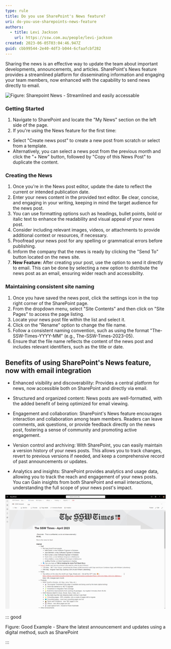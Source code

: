 ```yaml
---
type: rule
title: Do you use SharePoint's News feature?
uri: do-you-use-sharepoints-news-feature
authors:
  - title: Levi Jackson
    url: https://ssw.com.au/people/levi-jackson
created: 2023-06-05T03:04:46.947Z
guid: cbb99544-2e40-4df3-b044-6cfaafcbf282
---
```

Sharing the news is an effective way to update the team about important developments, announcements, and articles. SharePoint's News feature provides a streamlined platform for disseminating information and engaging your team members, now enhanced with the capability to send news directly to email.

![**Figure: Sharepoint News - Streamlined and easily accessable**](https://github.com/SSWConsulting/SSW.Rules.Content/assets/115961605/b7661d81-d676-44e9-9d5f-ca48a128a290)

### Getting Started

1. Navigate to SharePoint and locate the "My News" section on the left side of the page.
2. If you're using the News feature for the first time:

* Select "Create news post" to create a new post from scratch or select from a template.
* Alternatively, you can select a news post from the previous month and click the "+ New" button, followed by "Copy of this News Post" to duplicate the content.

### Creating the News

1. Once you're in the News post editor, update the date to reflect the current or intended publication date.
2. Enter your news content in the provided text editor. Be clear, concise, and engaging in your writing, keeping in mind the target audience for the news post.
3. You can use formatting options such as headings, bullet points, bold or italic text to enhance the readability and visual appeal of your news post.
4. Consider including relevant images, videos, or attachments to provide additional context or resources, if necessary.
5. Proofread your news post for any spelling or grammatical errors before publishing.
6. Imform the company that the news is ready by clicking the "Send To" button located on the news site.
7. **New Feature:** After creating your post, use the option to send it directly to email. This can be done by selecting a new option to distribute the news post as an email, ensuring wider reach and accessibility.

### Maintaining consistent site naming

1. Once you have saved the news post, click the settings icon in the top right corner of the SharePoint page.
2. From the dropdown menu, select "Site Contents" and then click on "Site Pages" to access the page listing.
3. Locate your news post file within the list and select it.
4. Click on the "Rename" option to change the file name.
5. Follow a consistent naming convention, such as using the format "The-SSW-Times-YYYY-MM" (e.g., The-SSW-Times-2023-05).
6. Ensure that the file name reflects the content of the news post and includes relevant identifiers, such as the title or date.

## Benefits of using SharePoint's News feature, now with email integration

* Enhanced visibility and discoverability: Provides a central platform for news, now accessible both on SharePoint and directly via email.

* Structured and organized content: News posts are well-formatted, with the added benefit of being optimized for email viewing.

* Engagement and collaboration: SharePoint's News feature encourages interaction and collaboration among team members. Readers can leave comments, ask questions, or provide feedback directly on the news post, fostering a sense of community and promoting active engagement.

* Version control and archiving: With SharePoint, you can easily maintain a version history of your news posts. This allows you to track changes, revert to previous versions if needed, and keep a comprehensive record of past announcements or updates.

* Analytics and insights: SharePoint provides analytics and usage data, allowing you to track the reach and engagement of your news posts. You can Gain insights from both SharePoint and email interactions, understanding the full scope of your news post's impact.

![](2023-06-05_13-40-03.png)

::: good

Figure: Good Example - Share the latest announcement and updates using a digital method, such as SharePoint

:::
